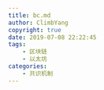 ```yaml
---
title: bc.md
author: ClimbYang
copyright: true
date: 2019-07-08 22:22:45
tags: 
    - 区块链
    - 以太坊
categories:
    - 共识机制
---
```

